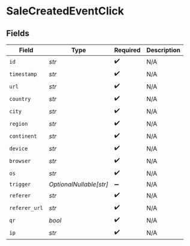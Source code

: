 # SaleCreatedEventClick


## Fields

| Field                   | Type                    | Required                | Description             |
| ----------------------- | ----------------------- | ----------------------- | ----------------------- |
| `id`                    | *str*                   | :heavy_check_mark:      | N/A                     |
| `timestamp`             | *str*                   | :heavy_check_mark:      | N/A                     |
| `url`                   | *str*                   | :heavy_check_mark:      | N/A                     |
| `country`               | *str*                   | :heavy_check_mark:      | N/A                     |
| `city`                  | *str*                   | :heavy_check_mark:      | N/A                     |
| `region`                | *str*                   | :heavy_check_mark:      | N/A                     |
| `continent`             | *str*                   | :heavy_check_mark:      | N/A                     |
| `device`                | *str*                   | :heavy_check_mark:      | N/A                     |
| `browser`               | *str*                   | :heavy_check_mark:      | N/A                     |
| `os`                    | *str*                   | :heavy_check_mark:      | N/A                     |
| `trigger`               | *OptionalNullable[str]* | :heavy_minus_sign:      | N/A                     |
| `referer`               | *str*                   | :heavy_check_mark:      | N/A                     |
| `referer_url`           | *str*                   | :heavy_check_mark:      | N/A                     |
| `qr`                    | *bool*                  | :heavy_check_mark:      | N/A                     |
| `ip`                    | *str*                   | :heavy_check_mark:      | N/A                     |